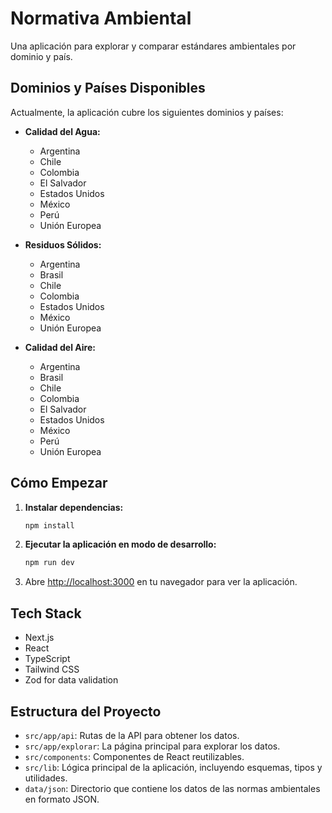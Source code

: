 # Normativa Ambiental

Una aplicación para explorar y comparar estándares ambientales por dominio y país.

## Dominios y Países Disponibles

Actualmente, la aplicación cubre los siguientes dominios y países:

- **Calidad del Agua:**
  - Argentina
  - Chile
  - Colombia
  - El Salvador
  - Estados Unidos
  - México
  - Perú
  - Unión Europea

- **Residuos Sólidos:**
  - Argentina
  - Brasil
  - Chile
  - Colombia
  - Estados Unidos
  - México
  - Unión Europea

- **Calidad del Aire:**
  - Argentina
  - Brasil
  - Chile
  - Colombia
  - El Salvador
  - Estados Unidos
  - México
  - Perú
  - Unión Europea

## Cómo Empezar

1.  **Instalar dependencias:**
    ```bash
    npm install
    ```

2.  **Ejecutar la aplicación en modo de desarrollo:**
    ```bash
    npm run dev
    ```

3.  Abre [http://localhost:3000](http://localhost:3000) en tu navegador para ver la aplicación.

## Tech Stack

*   Next.js
*   React
*   TypeScript
*   Tailwind CSS
*   Zod for data validation

## Estructura del Proyecto

*   `src/app/api`: Rutas de la API para obtener los datos.
*   `src/app/explorar`: La página principal para explorar los datos.
*   `src/components`: Componentes de React reutilizables.
*   `src/lib`: Lógica principal de la aplicación, incluyendo esquemas, tipos y utilidades.
*   `data/json`: Directorio que contiene los datos de las normas ambientales en formato JSON.
